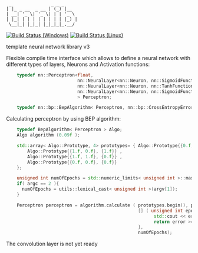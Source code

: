 ```
 _               _ _ _
| |_ _ __  _ __ | (_) |__
| __| '_ \| '_ \| | | '_ \
| |_| | | | | | | | | |_) |
 \__|_| |_|_| |_|_|_|_.__/
```

[![Build Status (Windows)](https://ci.appveyor.com/api/projects/status/gb8229o85xap8c9i?svg=true)](https://ci.appveyor.com/project/grishavanika/tnnlib)
[![Build Status (Linux)](https://travis-ci.org/alekstheod/tnnlib.svg)](https://travis-ci.org/alekstheod/tnnlib)

template neural network library v3

Flexible compile time interface which allows to define a neural network with different types of layers, Neurons and Activation functions:

```cpp
    typedef nn::Perceptron<float,
                           nn::NeuralLayer<nn::Neuron, nn::SigmoidFunction, 2>,
                           nn::NeuralLayer<nn::Neuron, nn::TanhFunction, 20>,
                           nn::NeuralLayer<nn::Neuron, nn::SigmoidFunction, 1>
                           > Perceptron;

    typedef nn::bp::BepAlgorithm< Perceptron, nn::bp::CrossEntropyError> Algo;
```

Calculating perceptron by using BEP algorithm:

```cpp
    typedef BepAlgorithm< Perceptron > Algo;
    Algo algorithm (0.09f );

    std::array< Algo::Prototype, 4> prototypes= { Algo::Prototype{{0.f, 1.f}, {1.f}} ,
        Algo::Prototype{{1.f, 0.f}, {1.f}} ,
        Algo::Prototype{{1.f, 1.f}, {0.f}} ,
        Algo::Prototype{{0.f, 0.f}, {0.f}}
    };

    unsigned int numOfEpochs = std::numeric_limits< unsigned int >::max();
    if( argc == 2 ){
      numOfEpochs = utils::lexical_cast< unsigned int >(argv[1]);
    }

    Perceptron perceptron = algorithm.calculate ( prototypes.begin(), prototypes.end(),
                                                  [] ( unsigned int epoch, float error, ) {
                                                        std::cout << error << std::endl;
                                                        return error >= 0.01.f
                                                  },
                                                  numOfEpochs);
```

The convolution layer is not yet ready

